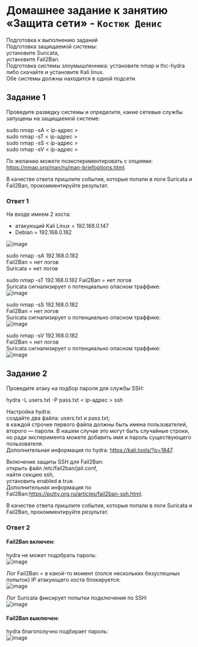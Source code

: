 # Домашнее задание к занятию «Защита сети» - `Костюк Денис`

Подготовка к выполнению заданий  
Подготовка защищаемой системы:  
установите Suricata,  
установите Fail2Ban.  
Подготовка системы злоумышленника: установите nmap и thc-hydra либо скачайте и установите Kali linux.  
Обе системы должны находится в одной подсети.  

## Задание 1
Проведите разведку системы и определите, какие сетевые службы запущены на защищаемой системе:  

sudo nmap -sA < ip-адрес >  
sudo nmap -sT < ip-адрес >  
sudo nmap -sS < ip-адрес >  
sudo nmap -sV < ip-адрес >  

По желанию можете поэкспериментировать с опциями: https://nmap.org/man/ru/man-briefoptions.html.  

В качестве ответа пришлите события, которые попали в логи Suricata и Fail2Ban, прокомментируйте результат.  

### Ответ 1

На входе имеем 2 хоста:  
- атакующий Kali Linux = 192.168.0.147  
- Debian = 192.168.0.182  

![image](https://github.com/denniskostyuk/netprotection/blob/main/task-11.png)

sudo nmap -sA 192.168.0.182  
Fail2Ban = нет логов  
Suricata = нет логов  

sudo nmap -sT 192.168.0.182
Fail2Ban = нет логов  
Suricata сигнализирует о потенциально опасном траффике:  
![image](https://github.com/denniskostyuk/netprotection/blob/main/task-12.png)  

sudo nmap -sS 192.168.0.182  
Fail2Ban = нет логов  
Suricata сигнализирует о потенциально опасном траффике:  
![image](https://github.com/denniskostyuk/netprotection/blob/main/task-13.png)  

sudo nmap -sV 192.168.0.182  
Fail2Ban = нет логов  
Suricata сигнализирует о потенциально опасном траффике:  
![image](https://github.com/denniskostyuk/netprotection/blob/main/task-14.png)  



## Задание 2
Проведите атаку на подбор пароля для службы SSH:  

hydra -L users.txt -P pass.txt < ip-адрес > ssh  

Настройка hydra:  
создайте два файла: users.txt и pass.txt;  
в каждой строчке первого файла должны быть имена пользователей, второго — пароли. В нашем случае это могут быть случайные строки, но ради эксперимента можете добавить имя и пароль существующего пользователя.  
Дополнительная информация по hydra: https://kali.tools/?p=1847.  

Включение защиты SSH для Fail2Ban:  
открыть файл /etc/fail2ban/jail.conf,  
найти секцию ssh,  
установить enabled в true.  
Дополнительная информация по Fail2Ban:https://putty.org.ru/articles/fail2ban-ssh.html.  

В качестве ответа пришлите события, которые попали в логи Suricata и Fail2Ban, прокомментируйте результат.  

### Ответ 2

#### Fail2Ban включен:  

hydra не может подобрать пароль:  
![image](https://github.com/denniskostyuk/netprotection/blob/main/task-21.png)   

Лог Fail2Ban = в какой-то момент (полсе нескольких безуспешных попыток) IP атакующего хоста блокируется:  
![image](https://github.com/denniskostyuk/netprotection/blob/main/task-22.png)   

Лог Suricata фиксирует попытки подключения по SSH:  
![image](https://github.com/denniskostyuk/netprotection/blob/main/task-23.png)   

#### Fail2Ban выключен:  

hydra благополучно подбирает пароль:  
![image](https://github.com/denniskostyuk/netprotection/blob/main/task-24.png)   
